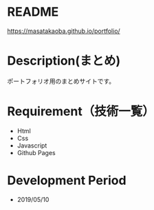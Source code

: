 # README
https://masatakaoba.github.io/portfolio/

# Description(まとめ)
ポートフォリオ用のまとめサイトです。

# Requirement（技術一覧）
- Html
- Css
- Javascript
- Github Pages

# Development Period
- 2019/05/10
